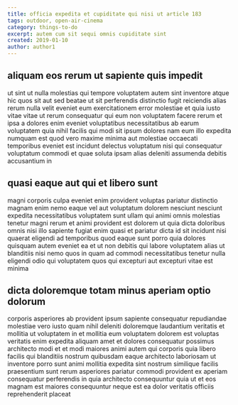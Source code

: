 ```yaml
---
title: officia expedita et cupiditate qui nisi ut article 183
tags: outdoor, open-air-cinema
category: things-to-do
excerpt: autem cum sit sequi omnis cupiditate sint
created: 2019-01-10
author: author1
---
```


## aliquam eos rerum ut sapiente quis impedit

ut sint ut nulla molestias qui tempore voluptatem autem sint inventore atque hic quos sit aut sed beatae ut sit perferendis distinctio fugit reiciendis alias rerum nulla velit eveniet eum exercitationem error molestiae et quia iusto vitae vitae ut rerum consequatur qui eum non voluptatem facere rerum et ipsa a dolores enim eveniet voluptatibus necessitatibus ab earum voluptatem quia nihil facilis qui modi sit ipsum dolores nam eum illo expedita numquam est quod vero maxime minima aut molestiae occaecati temporibus eveniet est incidunt delectus voluptatum nisi qui consequatur voluptatum commodi et quae soluta ipsam alias deleniti assumenda debitis accusantium in

## quasi eaque aut qui et libero sunt

magni corporis culpa eveniet enim provident voluptas pariatur distinctio magnam enim nemo eaque vel aut voluptatum dolorem nesciunt nesciunt expedita necessitatibus voluptatem sunt ullam qui animi omnis molestias tenetur magni rerum et animi provident est dolorem ut quia dicta doloribus omnis nisi illo sapiente fugiat enim quasi et pariatur dicta id sit incidunt nisi quaerat eligendi ad temporibus quod eaque sunt porro quia dolores quisquam autem eveniet ea et ut non debitis qui labore voluptatem alias ut blanditiis nisi nemo quos in quam ad commodi necessitatibus tenetur nulla eligendi odio qui voluptatem quos qui excepturi aut excepturi vitae est minima

## dicta doloremque totam minus aperiam optio dolorum

corporis asperiores ab provident ipsum sapiente consequatur repudiandae molestiae vero iusto quam nihil deleniti doloremque laudantium veritatis et mollitia ut voluptatem in et mollitia eum voluptatem dolorem est voluptas veritatis enim expedita aliquam amet et dolores consequatur possimus architecto modi et et modi maiores animi autem qui corporis quia libero facilis qui blanditiis nostrum quibusdam eaque architecto laboriosam ut inventore porro sunt animi mollitia expedita sint nostrum similique facilis praesentium sunt rerum asperiores pariatur commodi provident ex aperiam consequatur perferendis in quia architecto consequuntur quia ut et eos magnam est maiores consequuntur neque est ea dolor veritatis officiis reprehenderit placeat
